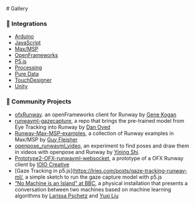 # Gallery

### 🧶 Integrations
* [Arduino](https://github.com/runwayml/arduino)
* [JavaScript](https://github.com/runwayml/javascript)
* [Max/MSP](https://github.com/runwayml/maxmsp)
* [OpenFrameworks](https://github.com/runwayml/openFrameworks)
* [P5.js](https://github.com/runwayml/p5js)
* [Processing](https://github.com/runwayml/processing)
* [Pure Data](https://github.com/runwayml/puredata)
* [TouchDesigner](https://github.com/runwayml/touchDesigner)
* [Unity](https://github.com/runwayml/unity)

### 🦄 Community Projects
- [ofxRunway](https://github.com/genekogan/ofxRunway). an openFrameworks client for Runway by [Gene Kogan](http://genekogan.com/)
- [runwayml-gazecapture](https://github.com/oveddan/runwayml-gazecapture), a repo that brings the pre-trained model from Eye Tracking into Runway by [Dan Oved](https://www.danioved.com/)
- [Runway-Max-MSP-examples](https://github.com/Gflei/Runway-Max-MSP-examples), a collection of Runway examples in Max/MSP by [Guy Fleisher](http://www.guyfleisher.com/)
- [openpose_runwayml_video](https://github.com/yining1023/openpose_runwayml_video), an experiment to find poses and draw them in videos with openpose and Runway by [Yining Shi](https://1023.io/).
- [Prototype2-OFX-runwayml-websocket](https://github.com/ioio-creative/Prototype2-OFX-runwayml-websocket), a prototype of a OFX Runway client by [IOIO Creative](http://ioiocreative.com/)
- [Gaze Tracking in p5.js](https://lries.com/posts/gaze-tracking-runway-ml/, a simple sketch to run the gaze capture model with p5.js
- [“No Machine is an Island” at BBC](http://entretags.de/no-machine-is-an-island/), a physical installation that presents a conversation between two machines based on machine learning algorithms by [Larissa Pschetz](http://entretags.de/) and [Yuxi Liu](http://liuyuxi.xyz/)
